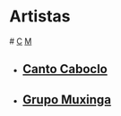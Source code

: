 # Artistas



\# [C](./generos.md#c) [M](./generos.md#m)

- ## [Canto Caboclo](./artistas/canto-caboclo.md)
- ## [Grupo Muxinga](./artistas/muxinga.md)